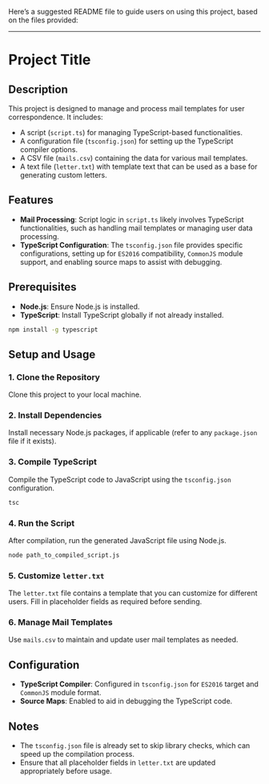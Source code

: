 Here’s a suggested README file to guide users on using this project, based on the files provided:

---

# Project Title

## Description

This project is designed to manage and process mail templates for user correspondence. It includes:
- A script (`script.ts`) for managing TypeScript-based functionalities.
- A configuration file (`tsconfig.json`) for setting up the TypeScript compiler options.
- A CSV file (`mails.csv`) containing the data for various mail templates.
- A text file (`letter.txt`) with template text that can be used as a base for generating custom letters.

## Features

- **Mail Processing**: Script logic in `script.ts` likely involves TypeScript functionalities, such as handling mail templates or managing user data processing.
- **TypeScript Configuration**: The `tsconfig.json` file provides specific configurations, setting up for `ES2016` compatibility, `CommonJS` module support, and enabling source maps to assist with debugging.

## Prerequisites

- **Node.js**: Ensure Node.js is installed.
- **TypeScript**: Install TypeScript globally if not already installed.

```bash
npm install -g typescript
```

## Setup and Usage

### 1. Clone the Repository
Clone this project to your local machine.

### 2. Install Dependencies
Install necessary Node.js packages, if applicable (refer to any `package.json` file if it exists).

### 3. Compile TypeScript
Compile the TypeScript code to JavaScript using the `tsconfig.json` configuration.

```bash
tsc
```

### 4. Run the Script
After compilation, run the generated JavaScript file using Node.js.

```bash
node path_to_compiled_script.js
```

### 5. Customize `letter.txt`
The `letter.txt` file contains a template that you can customize for different users. Fill in placeholder fields as required before sending.

### 6. Manage Mail Templates
Use `mails.csv` to maintain and update user mail templates as needed.

## Configuration

- **TypeScript Compiler**: Configured in `tsconfig.json` for `ES2016` target and `CommonJS` module format.
- **Source Maps**: Enabled to aid in debugging the TypeScript code.

## Notes

- The `tsconfig.json` file is already set to skip library checks, which can speed up the compilation process.
- Ensure that all placeholder fields in `letter.txt` are updated appropriately before usage.

